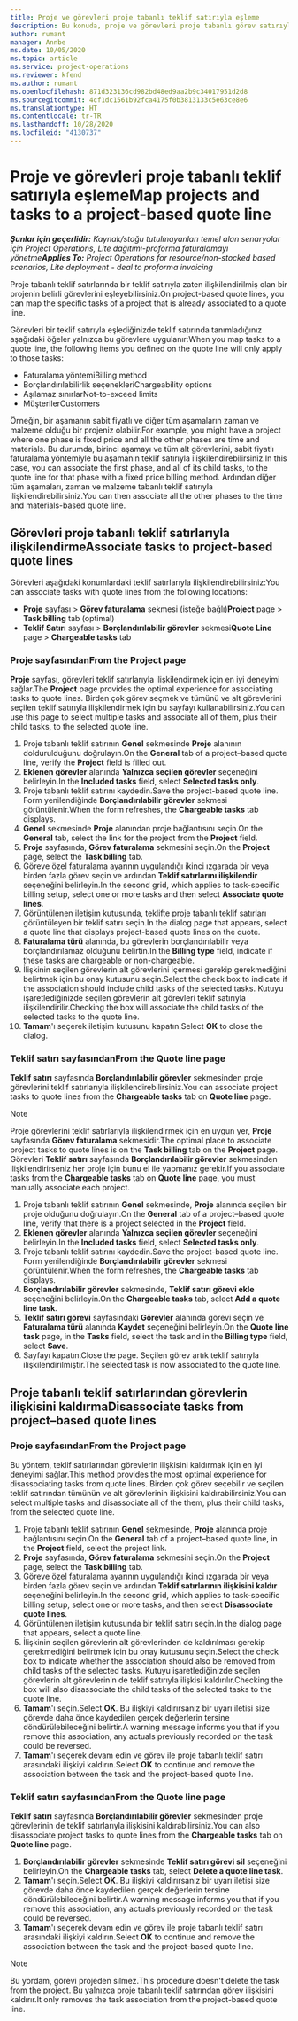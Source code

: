 ```yaml
---
title: Proje ve görevleri proje tabanlı teklif satırıyla eşleme
description: Bu konuda, proje ve görevleri proje tabanlı görev satırıyla eşleme hakkında bilgiler sağlanmaktadır.
author: rumant
manager: Annbe
ms.date: 10/05/2020
ms.topic: article
ms.service: project-operations
ms.reviewer: kfend
ms.author: rumant
ms.openlocfilehash: 871d323136cd982bd48ed9aa2b9c34017951d2d8
ms.sourcegitcommit: 4cf1dc1561b92fca4175f0b3813133c5e63ce8e6
ms.translationtype: HT
ms.contentlocale: tr-TR
ms.lasthandoff: 10/28/2020
ms.locfileid: "4130737"
---
```

# <a name="map-projects-and-tasks-to-a-project-based-quote-line"></a><span data-ttu-id="263e8-103">Proje ve görevleri proje tabanlı teklif satırıyla eşleme</span><span class="sxs-lookup"><span data-stu-id="263e8-103">Map projects and tasks to a project-based quote line</span></span>

<span data-ttu-id="263e8-104">_**Şunlar için geçerlidir:** Kaynak/stoğu tutulmayanları temel alan senaryolar için Project Operations, Lite dağıtımı-proforma faturalamayı yönetme_</span><span class="sxs-lookup"><span data-stu-id="263e8-104">_**Applies To:** Project Operations for resource/non-stocked based scenarios, Lite deployment - deal to proforma invoicing_</span></span>

<span data-ttu-id="263e8-105">Proje tabanlı teklif satırlarında bir teklif satırıyla zaten ilişkilendirilmiş olan bir projenin belirli görevlerini eşleyebilirsiniz.</span><span class="sxs-lookup"><span data-stu-id="263e8-105">On project-based quote lines, you can map the specific tasks of a project that is already associated to a quote line.</span></span>

<span data-ttu-id="263e8-106">Görevleri bir teklif satırıyla eşlediğinizde teklif satırında tanımladığınız aşağıdaki öğeler yalnızca bu görevlere uygulanır:</span><span class="sxs-lookup"><span data-stu-id="263e8-106">When you map tasks to a quote line, the following items you defined on the quote line will only apply to those tasks:</span></span>

- <span data-ttu-id="263e8-107">Faturalama yöntemi</span><span class="sxs-lookup"><span data-stu-id="263e8-107">Billing method</span></span>
- <span data-ttu-id="263e8-108">Borçlandırılabilirlik seçenekleri</span><span class="sxs-lookup"><span data-stu-id="263e8-108">Chargeability options</span></span>
- <span data-ttu-id="263e8-109">Aşılamaz sınırlar</span><span class="sxs-lookup"><span data-stu-id="263e8-109">Not-to-exceed limits</span></span>
- <span data-ttu-id="263e8-110">Müşteriler</span><span class="sxs-lookup"><span data-stu-id="263e8-110">Customers</span></span>

<span data-ttu-id="263e8-111">Örneğin, bir aşamanın sabit fiyatlı ve diğer tüm aşamaların zaman ve malzeme olduğu bir projeniz olabilir.</span><span class="sxs-lookup"><span data-stu-id="263e8-111">For example, you might have a project where one phase is fixed price and all the other phases are time and materials.</span></span> <span data-ttu-id="263e8-112">Bu durumda, birinci aşamayı ve tüm alt görevlerini, sabit fiyatlı faturalama yöntemiyle bu aşamanın teklif satırıyla ilişkilendirebilirsiniz.</span><span class="sxs-lookup"><span data-stu-id="263e8-112">In this case, you can associate the first phase, and all of its child tasks, to the quote line for that phase with a fixed price billing method.</span></span> <span data-ttu-id="263e8-113">Ardından diğer tüm aşamaları, zaman ve malzeme tabanlı teklif satırıyla ilişkilendirebilirsiniz.</span><span class="sxs-lookup"><span data-stu-id="263e8-113">You can then associate all the other phases to the time and materials-based quote line.</span></span>

## <a name="associate-tasks-to-project-based-quote-lines"></a><span data-ttu-id="263e8-114">Görevleri proje tabanlı teklif satırlarıyla ilişkilendirme</span><span class="sxs-lookup"><span data-stu-id="263e8-114">Associate tasks to project-based quote lines</span></span>

<span data-ttu-id="263e8-115">Görevleri aşağıdaki konumlardaki teklif satırlarıyla ilişkilendirebilirsiniz:</span><span class="sxs-lookup"><span data-stu-id="263e8-115">You can associate tasks with quote lines from the following locations:</span></span>

- <span data-ttu-id="263e8-116">**Proje** sayfası > **Görev faturalama** sekmesi (isteğe bağlı)</span><span class="sxs-lookup"><span data-stu-id="263e8-116">**Project** page > **Task billing** tab (optimal)</span></span>
- <span data-ttu-id="263e8-117">**Teklif Satırı** sayfası > **Borçlandırılabilir görevler** sekmesi</span><span class="sxs-lookup"><span data-stu-id="263e8-117">**Quote Line** page > **Chargeable tasks** tab</span></span> 

### <a name="from-the-project-page"></a><span data-ttu-id="263e8-118">Proje sayfasından</span><span class="sxs-lookup"><span data-stu-id="263e8-118">From the Project page</span></span>

<span data-ttu-id="263e8-119">**Proje** sayfası, görevleri teklif satırlarıyla ilişkilendirmek için en iyi deneyimi sağlar.</span><span class="sxs-lookup"><span data-stu-id="263e8-119">The **Project** page provides the optimal experience for associating tasks to quote lines.</span></span> <span data-ttu-id="263e8-120">Birden çok görev seçmek ve tümünü ve alt görevlerini seçilen teklif satırıyla ilişkilendirmek için bu sayfayı kullanabilirsiniz.</span><span class="sxs-lookup"><span data-stu-id="263e8-120">You can use this page to select multiple tasks and associate all of them, plus their child tasks, to the selected quote line.</span></span>

1. <span data-ttu-id="263e8-121">Proje tabanlı teklif satırının **Genel** sekmesinde **Proje** alanının doldurulduğunu doğrulayın.</span><span class="sxs-lookup"><span data-stu-id="263e8-121">On the **General** tab of a project–based quote line, verify the **Project** field is filled out.</span></span>
2. <span data-ttu-id="263e8-122">**Eklenen görevler** alanında **Yalnızca seçilen görevler** seçeneğini belirleyin.</span><span class="sxs-lookup"><span data-stu-id="263e8-122">In the **Included tasks** field, select **Selected tasks only**.</span></span>
3. <span data-ttu-id="263e8-123">Proje tabanlı teklif satırını kaydedin.</span><span class="sxs-lookup"><span data-stu-id="263e8-123">Save the project-based quote line.</span></span> <span data-ttu-id="263e8-124">Form yenilendiğinde **Borçlandırılabilir görevler** sekmesi görüntülenir.</span><span class="sxs-lookup"><span data-stu-id="263e8-124">When the form refreshes, the **Chargeable tasks** tab displays.</span></span>
4. <span data-ttu-id="263e8-125">**Genel** sekmesinde **Proje** alanından proje bağlantısını seçin.</span><span class="sxs-lookup"><span data-stu-id="263e8-125">On the **General** tab, select the link for the project from the **Project** field.</span></span>
5. <span data-ttu-id="263e8-126">**Proje** sayfasında, **Görev faturalama** sekmesini seçin.</span><span class="sxs-lookup"><span data-stu-id="263e8-126">On the **Project** page, select the **Task billing** tab.</span></span>
6. <span data-ttu-id="263e8-127">Göreve özel faturalama ayarının uygulandığı ikinci ızgarada bir veya birden fazla görev seçin ve ardından **Teklif satırlarını ilişkilendir** seçeneğini belirleyin.</span><span class="sxs-lookup"><span data-stu-id="263e8-127">In the second grid, which applies to task-specific billing setup, select one or more tasks and then select **Associate quote lines**.</span></span>
7. <span data-ttu-id="263e8-128">Görüntülenen iletişim kutusunda, teklifte proje tabanlı teklif satırları görüntüleyen bir teklif satırı seçin.</span><span class="sxs-lookup"><span data-stu-id="263e8-128">In the dialog page that appears, select a quote line that displays project-based quote lines on the quote.</span></span>
8. <span data-ttu-id="263e8-129">**Faturalama türü** alanında, bu görevlerin borçlandırılabilir veya borçlandırılamaz olduğunu belirtin.</span><span class="sxs-lookup"><span data-stu-id="263e8-129">In the **Billing type** field, indicate if these tasks are chargeable or non-chargeable.</span></span>
9. <span data-ttu-id="263e8-130">İlişkinin seçilen görevlerin alt görevlerini içermesi gerekip gerekmediğini belirtmek için bu onay kutusunu seçin.</span><span class="sxs-lookup"><span data-stu-id="263e8-130">Select the check box to indicate if the association should include child tasks of the selected tasks.</span></span> <span data-ttu-id="263e8-131">Kutuyu işaretlediğinizde seçilen görevlerin alt görevleri teklif satırıyla ilişkilendirilir.</span><span class="sxs-lookup"><span data-stu-id="263e8-131">Checking the box will associate the child tasks of the selected tasks to the quote line.</span></span>
10. <span data-ttu-id="263e8-132">**Tamam**'ı seçerek iletişim kutusunu kapatın.</span><span class="sxs-lookup"><span data-stu-id="263e8-132">Select **OK** to close the dialog.</span></span>

### <a name="from-the-quote-line-page"></a><span data-ttu-id="263e8-133">Teklif satırı sayfasından</span><span class="sxs-lookup"><span data-stu-id="263e8-133">From the Quote line page</span></span>

<span data-ttu-id="263e8-134">**Teklif satırı** sayfasında **Borçlandırılabilir görevler** sekmesinden proje görevlerini teklif satırlarıyla ilişkilendirebilirsiniz.</span><span class="sxs-lookup"><span data-stu-id="263e8-134">You can associate project tasks to quote lines from the **Chargeable tasks** tab on **Quote line** page.</span></span>

>[!NOTE]
><span data-ttu-id="263e8-135">Proje görevlerini teklif satırlarıyla ilişkilendirmek için en uygun yer, **Proje** sayfasında **Görev faturalama** sekmesidir.</span><span class="sxs-lookup"><span data-stu-id="263e8-135">The optimal place to associate project tasks to quote lines is on the **Task billing** tab on the **Project** page.</span></span> <span data-ttu-id="263e8-136">Görevleri **Teklif satırı** sayfasında **Borçlandırılabilir görevler** sekmesinden ilişkilendirirseniz her proje için bunu el ile yapmanız gerekir.</span><span class="sxs-lookup"><span data-stu-id="263e8-136">If you associate tasks from the **Chargeable tasks** tab on **Quote line** page, you must manually associate each project.</span></span>

1. <span data-ttu-id="263e8-137">Proje tabanlı teklif satırının **Genel** sekmesinde, **Proje** alanında seçilen bir proje olduğunu doğrulayın.</span><span class="sxs-lookup"><span data-stu-id="263e8-137">On the **General** tab of a project–based quote line, verify that there is a project selected in the **Project** field.</span></span>
2. <span data-ttu-id="263e8-138">**Eklenen görevler** alanında **Yalnızca seçilen görevler** seçeneğini belirleyin.</span><span class="sxs-lookup"><span data-stu-id="263e8-138">In the **Included tasks** field, select **Selected tasks only**.</span></span>
3. <span data-ttu-id="263e8-139">Proje tabanlı teklif satırını kaydedin.</span><span class="sxs-lookup"><span data-stu-id="263e8-139">Save the project-based quote line.</span></span> <span data-ttu-id="263e8-140">Form yenilendiğinde **Borçlandırılabilir görevler** sekmesi görüntülenir.</span><span class="sxs-lookup"><span data-stu-id="263e8-140">When the form refreshes, the **Chargeable tasks** tab displays.</span></span>
4. <span data-ttu-id="263e8-141">**Borçlandırılabilir görevler** sekmesinde, **Teklif satırı görevi ekle** seçeneğini belirleyin.</span><span class="sxs-lookup"><span data-stu-id="263e8-141">On the **Chargeable tasks** tab, select **Add a quote line task**.</span></span>
5. <span data-ttu-id="263e8-142">**Teklif satırı görevi** sayfasındaki **Görevler** alanında görevi seçin ve **Faturalama türü** alanında **Kaydet** seçeneğini belirleyin.</span><span class="sxs-lookup"><span data-stu-id="263e8-142">On the **Quote line task** page, in the **Tasks** field, select the task and in the **Billing type** field, select **Save**.</span></span> 
6. <span data-ttu-id="263e8-143">Sayfayı kapatın.</span><span class="sxs-lookup"><span data-stu-id="263e8-143">Close the page.</span></span> <span data-ttu-id="263e8-144">Seçilen görev artık teklif satırıyla ilişkilendirilmiştir.</span><span class="sxs-lookup"><span data-stu-id="263e8-144">The selected task is now associated to the quote line.</span></span>

## <a name="disassociate-tasks-from-projectbased-quote-lines"></a><span data-ttu-id="263e8-145">Proje tabanlı teklif satırlarından görevlerin ilişkisini kaldırma</span><span class="sxs-lookup"><span data-stu-id="263e8-145">Disassociate tasks from project–based quote lines</span></span>

### <a name="from-the-project-page"></a><span data-ttu-id="263e8-146">Proje sayfasından</span><span class="sxs-lookup"><span data-stu-id="263e8-146">From the Project page</span></span>

<span data-ttu-id="263e8-147">Bu yöntem, teklif satırlarından görevlerin ilişkisini kaldırmak için en iyi deneyimi sağlar.</span><span class="sxs-lookup"><span data-stu-id="263e8-147">This method provides the most optimal experience for disassociating tasks from quote lines.</span></span> <span data-ttu-id="263e8-148">Birden çok görev seçebilir ve seçilen teklif satırından tümünün ve alt görevlerinin ilişkisini kaldırabilirsiniz.</span><span class="sxs-lookup"><span data-stu-id="263e8-148">You can select multiple tasks and disassociate all of the them, plus their child tasks, from the selected quote line.</span></span>

1. <span data-ttu-id="263e8-149">Proje tabanlı teklif satırının **Genel** sekmesinde, **Proje** alanında proje bağlantısını seçin.</span><span class="sxs-lookup"><span data-stu-id="263e8-149">On the **General** tab of a project–based quote line, in the **Project** field, select the project link.</span></span>
2. <span data-ttu-id="263e8-150">**Proje** sayfasında, **Görev faturalama** sekmesini seçin.</span><span class="sxs-lookup"><span data-stu-id="263e8-150">On the **Project** page, select the **Task billing** tab.</span></span>
3. <span data-ttu-id="263e8-151">Göreve özel faturalama ayarının uygulandığı ikinci ızgarada bir veya birden fazla görev seçin ve ardından **Teklif satırlarının ilişkisini kaldır** seçeneğini belirleyin.</span><span class="sxs-lookup"><span data-stu-id="263e8-151">In the second grid, which applies to task-specific billing setup, select one or more tasks, and then select **Disassociate quote lines**.</span></span>
4. <span data-ttu-id="263e8-152">Görüntülenen iletişim kutusunda bir teklif satırı seçin.</span><span class="sxs-lookup"><span data-stu-id="263e8-152">In the dialog page that appears, select a quote line.</span></span>
5. <span data-ttu-id="263e8-153">İlişkinin seçilen görevlerin alt görevlerinden de kaldırılması gerekip gerekmediğini belirtmek için bu onay kutusunu seçin.</span><span class="sxs-lookup"><span data-stu-id="263e8-153">Select the check box to indicate whether the association should also be removed from child tasks of the selected tasks.</span></span> <span data-ttu-id="263e8-154">Kutuyu işaretlediğinizde seçilen görevlerin alt görevlerinin de teklif satırıyla ilişkisi kaldırılır.</span><span class="sxs-lookup"><span data-stu-id="263e8-154">Checking the box will also disassociate the child tasks of the selected tasks to the quote line.</span></span>
6. <span data-ttu-id="263e8-155">**Tamam**'ı seçin.</span><span class="sxs-lookup"><span data-stu-id="263e8-155">Select **OK**.</span></span> <span data-ttu-id="263e8-156">Bu ilişkiyi kaldırırsanız bir uyarı iletisi size görevde daha önce kaydedilen gerçek değerlerin tersine döndürülebileceğini belirtir.</span><span class="sxs-lookup"><span data-stu-id="263e8-156">A warning message informs you that if you remove this association, any actuals previously recorded on the task could be reversed.</span></span> 
7. <span data-ttu-id="263e8-157">**Tamam**'ı seçerek devam edin ve görev ile proje tabanlı teklif satırı arasındaki ilişkiyi kaldırın.</span><span class="sxs-lookup"><span data-stu-id="263e8-157">Select **OK** to continue and remove the association between the task and the project-based quote line.</span></span>

### <a name="from-the-quote-line-page"></a><span data-ttu-id="263e8-158">Teklif satırı sayfasından</span><span class="sxs-lookup"><span data-stu-id="263e8-158">From the Quote line page</span></span>

<span data-ttu-id="263e8-159">**Teklif satırı** sayfasında **Borçlandırılabilir görevler** sekmesinden proje görevlerinin de teklif satırlarıyla ilişkisini kaldırabilirsiniz.</span><span class="sxs-lookup"><span data-stu-id="263e8-159">You can also disassociate project tasks to quote lines from the **Chargeable tasks** tab on **Quote line** page.</span></span>

1. <span data-ttu-id="263e8-160">**Borçlandırılabilir görevler** sekmesinde **Teklif satırı görevi sil** seçeneğini belirleyin.</span><span class="sxs-lookup"><span data-stu-id="263e8-160">On the **Chargeable tasks** tab, select **Delete a quote line task**.</span></span>
2. <span data-ttu-id="263e8-161">**Tamam**'ı seçin.</span><span class="sxs-lookup"><span data-stu-id="263e8-161">Select **OK**.</span></span> <span data-ttu-id="263e8-162">Bu ilişkiyi kaldırırsanız bir uyarı iletisi size görevde daha önce kaydedilen gerçek değerlerin tersine döndürülebileceğini belirtir.</span><span class="sxs-lookup"><span data-stu-id="263e8-162">A warning message informs you that if you remove this association, any actuals previously recorded on the task could be reversed.</span></span> 
3. <span data-ttu-id="263e8-163">**Tamam**'ı seçerek devam edin ve görev ile proje tabanlı teklif satırı arasındaki ilişkiyi kaldırın.</span><span class="sxs-lookup"><span data-stu-id="263e8-163">Select **OK** to continue and remove the association between the task and the project-based quote line.</span></span>

>[!NOTE]
> <span data-ttu-id="263e8-164">Bu yordam, görevi projeden silmez.</span><span class="sxs-lookup"><span data-stu-id="263e8-164">This procedure doesn't delete the task from the project.</span></span> <span data-ttu-id="263e8-165">Bu yalnızca proje tabanlı teklif satırından görev ilişkisini kaldırır.</span><span class="sxs-lookup"><span data-stu-id="263e8-165">It only removes the task association from the project-based quote line.</span></span>
